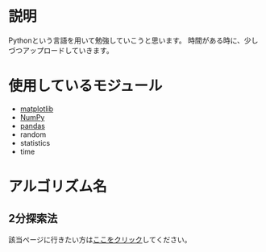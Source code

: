 # 説明
Pythonという言語を用いて勉強していこうと思います。
時間がある時に、少しづつアップロードしていきます。

# 使用しているモジュール
- [matplotlib](https://matplotlib.org/)
- [NumPy](https://numpy.org/)
- [pandas](https://pandas.pydata.org/)
- random
- statistics
- time

# アルゴリズム名
## 2分探索法
該当ページに行きたい方は[ここをクリック](https://github.com/nmurata-ja/study-algorithm/blob/main/binary%20search.ipynb)してください。
